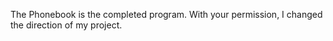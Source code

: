 The Phonebook is the completed program. With your permission, I changed the direction of my project.
